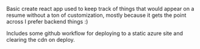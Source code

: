 Basic create react app used to keep track of things that would appear on a resume without a ton of customization, mostly because it gets the point across I prefer backend things :) 

Includes some github workflow for deploying to a static azure site and clearing the cdn on deploy. 
